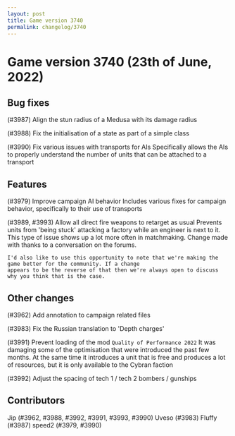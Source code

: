 ```yaml
---
layout: post
title: Game version 3740
permalink: changelog/3740
---
```


# Game version 3740 (23th of June, 2022)

## Bug fixes

(#3987) Align the stun radius of a Medusa with its damage radius

(#3988) Fix the initialisation of a state as part of a simple class

(#3990) Fix various issues with transports for AIs
Specifically allows the AIs to properly understand the number of units that can be attached to a transport

## Features

(#3979) Improve campaign AI behavior
Includes various fixes for campaign behavior, specifically to their use of transports

(#3989, #3993) Allow all direct fire weapons to retarget as usual
Prevents units from 'being stuck' attacking a factory while an engineer is next to it. This type of issue
shows up a lot more often in matchmaking. Change made with thanks to a conversation on the forums.

    I'd also like to use this opportunity to note that we're making the game better for the community. If a change
    appears to be the reverse of that then we're always open to discuss why you think that is the case.

## Other changes

(#3962) Add annotation to campaign related files

(#3983) Fix the Russian translation to 'Depth charges'

(#3991) Prevent loading of the mod `Quality of Performance 2022`
It was damaging some of the optimisation that were introduced the past few months. At the same time it
introduces a unit that is free and produces a lot of resources, but it is only available to the Cybran faction

(#3992) Adjust the spacing of tech 1 / tech 2 bombers / gunships

## Contributors

Jip (#3962, #3988, #3992, #3991, #3993, #3990)
Uveso (#3983)
Fluffy (#3987)
speed2 (#3979, #3990)
